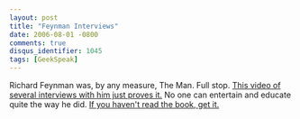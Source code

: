 ```yaml
---
layout: post
title: "Feynman Interviews"
date: 2006-08-01 -0800
comments: true
disqus_identifier: 1045
tags: [GeekSpeak]
---
```

Richard Feynman was, by any measure, The Man. Full stop. [This video of
several interviews with him just proves
it.](http://www.thescian.com/blog/index.php?/archives/1172-But,-you-gotta-stop-and-think.html)
No one can entertain and educate quite the way he did. [If you haven't
read the book, get
it.](http://www.amazon.com/exec/obidos/ASIN/0393316041/mhsvortex)
